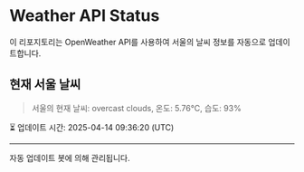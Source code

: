 
# Weather API Status

이 리포지토리는 OpenWeather API를 사용하여 서울의 날씨 정보를 자동으로 업데이트합니다.

## 현재 서울 날씨
> 서울의 현재 날씨: overcast clouds, 온도: 5.76°C, 습도: 93%

⏳ 업데이트 시간: 2025-04-14 09:36:20 (UTC)

---
자동 업데이트 봇에 의해 관리됩니다.

